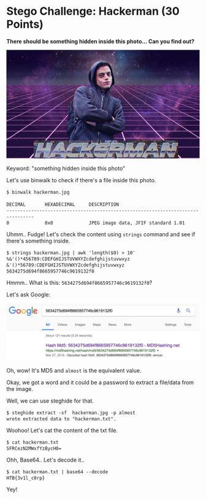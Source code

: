 # Stego Challenge: Hackerman (30 Points)

**There should be something hidden inside this photo... Can you find out?**

<img src="hackerman.jpg">

Keyword: "something hidden inside this photo"

Let's use binwalk to check if there's a file inside this photo.

```
$ binwalk hackerman.jpg 

DECIMAL       HEXADECIMAL     DESCRIPTION
--------------------------------------------------------------------------------
0             0x0             JPEG image data, JFIF standard 1.01
```

Uhmm.. Fudge! Let's check the content using `strings` command and see if there's something inside.

```
$ strings hackerman.jpg | awk 'length($0) > 10'
%&'()*456789:CDEFGHIJSTUVWXYZcdefghijstuvwxyz
&'()*56789:CDEFGHIJSTUVWXYZcdefghijstuvwxyz
5634275d694f8665957746c9619132f0
```

Hmmm.. What is this: `5634275d694f8665957746c9619132f0`?

Let's ask Google:

<img src="google.png">

Oh, wow! It's MD5 and `almost` is the equivalent value.

Okay, we got a word and it could be a password to extract a file/data from the image.

Well, we can use steghide for that.

```
$ steghide extract -sf  hackerman.jpg -p almost
wrote extracted data to "hackerman.txt".
```

Woohoo! Let's cat the content of the txt file.

```
$ cat hackerman.txt 
SFRCezN2MWxfYzBycH0=
```

Ohh, Base64.. Let's decode it..

```
$ cat hackerman.txt | base64 --decode
HTB{3v1l_c0rp}
```

Yey!
